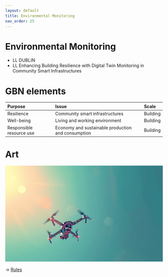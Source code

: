 ```yaml
---
layout: default
title: Environmental Monitoring
nav_order: 25
---
```


# Environmental Monitoring

* LL DUBLIN
* LL Enhancing Building Resilience with Digital Twin Monitoring in Community Smart Infrastructures


# GBN elements

| Purpose                  | Issue                                              | Scale    |
|:-------------------------|:---------------------------------------------------|:---------|
| Resilience               | Community smart infrastructures                    | Building |
| Well-being               | Living and working environment                     | Building |
| Responsible resource use | Economy and sustainable production and consumption | Building |

# Art

![](art/DUB-A-UC2.png)




-> [Rules](rules.md)
